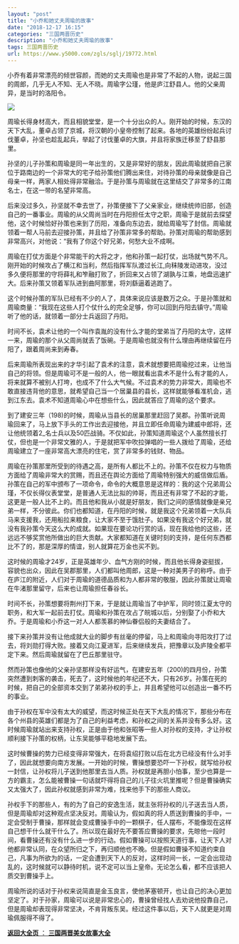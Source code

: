 ```yaml
---
layout: "post"
title: "小乔和她丈夫周瑜的故事"
date: "2018-12-17 16:15"
categories: "三国两晋历史"
description: "小乔和她丈夫周瑜的故事"
tags: 三国两晋历史
url: https://www.y5000.com/zgls/sglj/19772.html
---
```






小乔有着非常漂亮的倾世容颜，而她的丈夫周瑜也是非常了不起的人物，说起三国的周郎，几乎无人不知、无人不晓。周瑜字公瑾，他是庐江舒县人。他的父亲周异，是当时的洛阳令。

![](https://img.y5000.com/uploads/allimg/170426/6-1F426112144D4.jpg)

周瑜长得身材高大，而且相貌堂堂，是一个十分出众的人。刚开始的时候，东汉的天下大乱，董卓占领了京城，将汉朝的小皇帝控制了起来。各地的英雄纷纷起兵讨伐董卓，孙坚也趁乱起兵，举起了讨伐董卓的大旗，并且将家族迁移至了舒县那里。

孙坚的儿子孙策和周瑜是同一年出生的，又是非常好的朋友，因此周瑜就把自己家位于路南边的一个非常大的宅子给孙策他们腾出来住，对待孙策的母亲就像是自己母亲一样，两家人相处得非常融洽。于是孙策与周瑜就在这里结交了非常多的江南名士，在这一带的名望非常高。

后来没过多久，孙坚就不幸去世了，孙策便接下了父亲家业，继续统帅旧部，创造自己的一番事业。周瑜的从父周尚当时在丹阳担任太守之职，周瑜于是就前去探望他，这个时候恰好孙策也来到了历阳，准备向东边去，就给周瑜写了封信。周瑜就领着一帮人马前去迎接孙策，并且给了孙策非常多的帮助。孙策对周瑜的帮助感到非常高兴，对他说：“我有了你这个好兄弟，何愁大业不成啊。

周瑜在打仗方面是个非常能干的大将之才，他和孙策一起打仗，出场就气势不凡。刚开始的时候攻占了横江和当利，然后指挥军队渡过长江,向秣陵发动进攻，没过多久便将那里的守将薛礼和笮融打败了，折回来又占领了湖孰与江乘，地盘迅速扩大。后来孙策又领着军队进到曲阿那里，将刘繇逼着逃跑了。

这个时候孙策的军队已经有不少的人了，具体来说应该是数万之众。于是孙策就和周瑜商量：“我现在这些人打个仗什么的完全足够，你可以回到丹阳去镇守。”周瑜听了他的话，就领着一部分士兵返回了丹阳。

时间不长，袁术让他的一个叫作袁胤的没有什么才能的堂弟当了丹阳的太守，这样一来，周瑜的那个从父周尚就丢了饭碗。于是周瑜也就没有什么理由再继续留在丹阳了，跟着周尚来到寿春。

后来周瑜所表现出来的才华引起了袁术的注意，袁术就想要把周瑜挖过来，让他当自己的将领。但是周瑜可不是一般的人，他一眼就看出袁术不是什么有才能的人，将来就算不被别人打垮，也成不了什么大气候。不过袁术的势力非常大，周瑜也不敢直接违背他的意思，就希望自己当一个居巢县的县长，这样就能够看准机会，逃到江东去。袁术不知道周瑜心中在想些什么，因此就答应了周瑜的这个要求。

到了建安三年（198)的时候，周瑜从当县长的居巢那里赶回了吴郡。孙策听说周瑜回来了，马上放下手头的工作出去迎接他，并且立即任命周瑜为建威中郎将，还让他统领着2_名士兵以及50匹战骑。不仅如此，孙策知道周瑜这个人虽然擅长打仗，但也是一个非常文雅的人，于是就把军中吹拉弹唱的一些人拨给了周瑜，还给周瑜建立了一座非常高大漂亮的住宅，赏了非常多的钱财、物品。

周瑜在孙策那里所受到的待遇之高，是所有人都比不上的。孙策不仅在权力与物质方面给了周瑜非常大的赏赐，而且还在舆论方面给了周瑜特别强大的威信做后盾。孙策在自己的军中颁布了一项命令，命令的大概意思是这样的：我的这个兄弟周公瑾，不仅长得仪表堂堂，是普通人无法比拟的帅哥，而且还有非常了不起的才能，这更是一般人比不上的。而且他和我从小就是好朋友，我们之间的感情就像是亲兄弟一样，不分彼此。你们也都知道，在丹阳的时候，就是我这个兄弟领着一大队兵马来支援我，还用船拉来粮食，让大家不至于饿肚子。如果没有我这个好兄弟，就没有我孙策今天这么大的成就。如果现在要论功行赏的话，现在我给他的这些，还远远不够奖赏他所做出的巨大贡献。大家都知道在关键时刻的支持，是任何东西都比不了的，那是深厚的情谊，别人就算花万金也买不到。

这时候的周瑜才24岁，正是英雄年少、血气方刚的时候，而且他长得身姿挺拔，容貌也出众，因此在吴郡那里，人们都叫他周郎，这是一种对美男子的称呼。由于在庐江的附近，人们对于周瑜的道德品质和为人都非常的敬服，因此孙策就让周瑜在牛渚那里留守，后来也让周瑜担任春谷长。

时间不长，孙策想要将荆州打下来，于是就让周瑜当了中护军，同时领江夏太守的职务，和大军一起前去打仗。周瑜和孙策在攻占了皖城以后，分别娶了小乔和大乔。于是周瑜和小乔这一对人人都羡慕的神仙眷侣般的夫妻结合了。

接下来孙策并没有让他成就大业的脚步有丝毫的停留，马上和周瑜向寻阳攻打了过去，将刘勋打得大败。接着又向江夏进军，后来继续发兵，把豫章以及庐陵全都平定下来。然后周瑜就留在了巴丘那里驻守。

然而孙策也像他的父亲孙坚那样没有好运气，在建安五年（200)的四月份，孙策突然遭到刺客的袭击，死去了，这时候他的年纪还不大，只有26岁。孙策在死的时候，把自己的全部资本交到了弟弟孙权的手上，并且希望他可以创造出一番不朽的事业。

由于孙权在军中没有太大的威望，而这时候正处在天下大乱的情况下，那些分布在各个州县的英雄们都是为了自己的利益考虑，和孙权之间的关系并没有多么好。这时候周瑜就站出来支持孙权，正是由于他和张昭等一些人对孙权的支持，才让孙权顺利接下孙策的权柄，让东吴能够平稳地发展下去。

这时候曹操的势力已经变得非常强大，在将袁绍打败以后在北方已经没有什么对手了，因此就想要向南方发展。一开始的时候，曹操想要恐吓一下孙权，就写给孙权一封信，让孙权将儿子送到他那里去当人质。孙权就是再胆小怕事，至少也算是一方的霸主，怎么能被曹操一句话就吓得将自己的儿子往火坑里推呢？但是曹操确实又太强大了，因此孙权就感到非常为难，找来他手下的那些人商议。

孙权手下的那些人，有的为了自己的安逸生活，就主张将孙权的儿子送去当人质，但是周瑜却对这种观点坚决反对。周瑜认为，假如真的将人质送到曹操的手中，一定会受制于曹操，那样就会变成曹操手中的一颗棋子，任人摆布，不能像现在这样自己想干什么就干什么了。所以现在最好先不要答应曹操的要求，先晾他一段时间，看曹操还有没有什么进一步的行动。假如曹操可以按照天道行事，让天下人对他都非常认同，在众望所归之下，再归顺他也不晚。但是假如曹操不知道约束自己，凡事为所欲为的话，一定会遭到天下人的反对，这样时间一长，一定会出现动乱的，这时候就可以静待时机，说不定可以当上皇帝。无论怎么看，都不应该把人质交到曹操手上。

周瑜所说的话对于孙权来说简直是金玉良言，使他茅塞顿开，也让自己的决心更加坚定了。对于孙家，周瑜可以说是非常忠心的，曹操曾经找人去劝说他投靠自己，但是周瑜却表现得非常坚决，不肯背叛东吴。经过这件事以后，天下人就更是对周瑜佩服得不得了。

[**返回大全页** ： **三国两晋美女故事大全**](https://www.y5000.com/zgls/sglj/19752.html)
